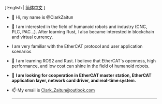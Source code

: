 \[ English | [简体中文](README_zh.md) \]

- 👋 Hi, my name is @ClarkZaitun
- 👀 I am interested in the field of humanoid robots and industry (CNC, PLC, PAC...). After learning Rust, I also became interested in blockchain and virtual currency.
- I am very familiar with the EtherCAT protocol and user application scenarios
- 🌱 I am learning ROS2 and Rust. I believe that EtherCAT's openness, high performance, and low cost can shine in the field of humanoid robots.
- 💞️ **I am looking for cooperation in EtherCAT master station, EtherCAT application layer, network card driver, and real-time system.**
- 📫 My email is Clark_Zaitun@outlook.com

  ------------------------------------------------------------------------------------


<!---
ClarkZaitun/ClarkZaitun is a ✨ special ✨ repository because its `README.md` (this file) appears on your GitHub profile.
You can click the Preview link to take a look at your changes.
--->
